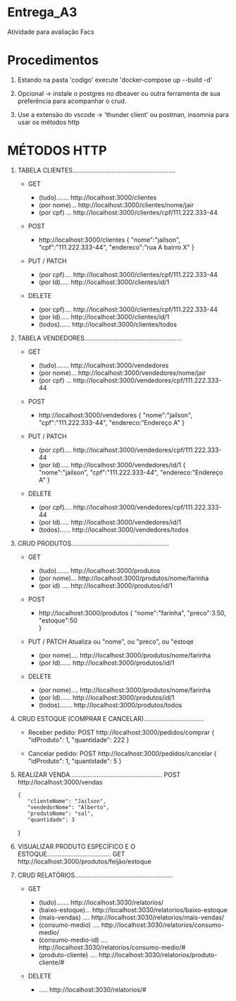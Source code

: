 # Entrega_A3
Atividade para avaliação Facs

# Procedimentos

1. Estando na pasta 'codigo' execute 'docker-compose up --build -d'

2. Opcional -> instale o postgres no dbeaver ou outra ferramenta de sua preferência para acompanhar o crud. 

3. Use a extensão do vscode -> 'thunder client' ou postman, insomnia para usar os métodos http

# MÉTODOS HTTP

1. TABELA CLIENTES..........................................................
    * GET 
      - (tudo)....... http://localhost:3000/clientes  
      - (por nome)... http://localhost:3000/clientes/nome/jair  
      - (por cpf) ... http://localhost:3000/clientes/cpf/111.222.333-44 

    * POST
      - http://localhost:3000/clientes
        {
          "nome":"jailson",
          "cpf":"111.222.333-44",
          "endereco":"rua A bairro X"
        }

    * PUT / PATCH
      - (por cpf).... http://localhost:3000/clientes/cpf/111.222.333-44
      - (por Id)..... http://localhost:3000/clientes/id/1

    * DELETE
      - (por cpf).... http://localhost:3000/clientes/cpf/111.222.333-44
      - (por Id)..... http://localhost:3000/clientes/id/1
      - (todos)...... http://localhost:3000/clientes/todos
    
2. TABELA VENDEDORES.......................................................
    * GET 
      - (tudo)....... http://localhost:3000/vendedores
      - (por nome)... http://localhost:3000/vendedores/nome/jair  
      - (por cpf) ... http://localhost:3000/vendedores/cpf/111.222.333-44 

    * POST
      - http://localhost:3000/vendedores
        {
          "nome":"jailson",
          "cpf":"111.222.333-44",
          "endereco:"Endereço A"
        }

    * PUT / PATCH
      - (por cpf).... http://localhost:3000/vendedores/cpf/111.222.333-44
      - (por Id)..... http://localhost:3000/vendedores/id/1
        {
          "nome":"jailson",
          "cpf":"111.222.333-44",
          "endereco:"Endereço A"
        }

    * DELETE
      - (por cpf).... http://localhost:3000/vendedores/cpf/111.222.333-44
      - (por Id)..... http://localhost:3000/vendedores/id/1
      - (todos)...... http://localhost:3000/vendedores/todos

3. CRUD PRODUTOS.......................................................
    * GET 
      - (tudo)....... http://localhost:3000/produtos
      - (por nome)... http://localhost:3000/produtos/nome/farinha 
      - (por id) .... http://localhost:3000/produtos/id/1

    * POST
      - http://localhost:3000/produtos
        {
          "nome":"farinha",
          "preco":3.50,  
          "estoque":50             
        }

    * PUT / PATCH Atualiza ou "nome", ou "preco", ou "estoqe
      - (por nome).... http://localhost:3000/produtos/nome/farinha
      - (por Id)...... http://localhost:3000/produtos/id/1
         

    * DELETE
      - (por nome).... http://localhost:3000/produtos/nome/farinha
      - (por Id)...... http://localhost:3000/produtos/id/1
      - (todos)....... http://localhost:3000/produtos/todos
      

4. CRUD ESTOQUE (COMPRAR E CANCELAR)..................................

   * Receber pedido: 
     POST http://localhost:3000/pedidos/comprar
        {
          "idProduto": 1,
          "quantidade": 222
        }


   * Cancelar pedido: 
     POST http://localhost:3000/pedidos/cancelar
        {
          "idProduto": 1,
          "quantidade": 5
        }

5. REALIZAR VENDA....................................................
   POST http://localhost:3000/vendas

       {
          "clienteNome": "Jailson",
          "vendedorNome": "Alberto",
          "produtoNome": "sal",
          "quantidade": 3
      }

6. VISUALIZAR PRODUTO ESPECÍFICO E O ESTOQUE....................................
   GET http://localhost:3000/produtos/feijão/estoque

8. CRUD RELATÓRIOS.......................................................
    * GET 
      - (tudo)....... http://localhost:3030/relatorios/
      - (baixo-estoque)... http://localhost:3030/relatorios/baixo-estoque
      - (mais-vendas) .... http://localhost:3030/relatorios/mais-vendas/
      - (consumo-medio) .... http://localhost:3030/relatorios/consumo-medio/
      - (consumo-medio-id) .... http://localhost:3030/relatorios/consumo-medio/#
      - (produto-cliente) .... http://localhost:3030/relatorios/produto-cliente/#

    * DELETE
      - ..... http://localhost:3030/relatorios/#